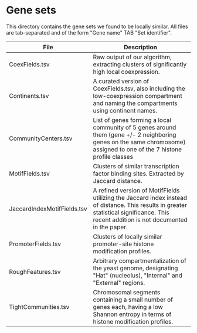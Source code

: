 # Gene sets

This directory contains the gene sets we found to be locally similar. All files are tab-separated and of the form "Gene name" TAB "Set identifier".

|File                       |Description                                                                                                                                                                             |
|---------------------------|----------------------------------------------------------------------------------------------------------------------------------------------------------------------------------------|
|CoexFields.tsv             |Raw output of our algorithm, extracting clusters of significantly high local coexpression.                                                                                              |
|Continents.tsv             |A curated version of CoexFields.tsv, also including the low-coexpression compartment and naming the compartments using continent names.                                                 |
|CommunityCenters.tsv       |List of genes forming a local community of 5 genes around them (gene +/- 2 neighboring genes on the same chromosome) assigned to one of the 7 histone profile classes                   |
|MotifFields.tsv            |Clusters of similar transcription factor binding sites. Extracted by Jaccard distance.                                                                                                  |
|JaccardIndexMotifFields.tsv|A refined version of MotifFields utilizing the Jaccard index instead of distance. This results in greater statistical significance. This recent addition is not documented in the paper.|
|PromoterFields.tsv         |Clusters of locally similar promoter-site histone modification profiles.                                                                                                                |
|RoughFeatures.tsv          |Arbitrary compartmentalization of the yeast genome, designating "Hat" (nucleolus), "Internal" and "External" regions.                                                                   |
|TightCommunities.tsv       |Chromosomal segments containing a small number of genes each, having a low Shannon entropy in terms of histone modification profiles.                                                   |

